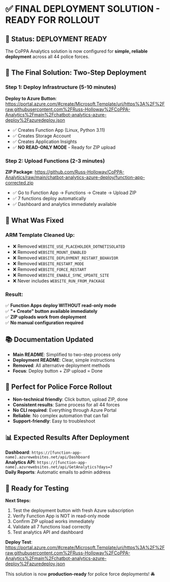 # ✅ FINAL DEPLOYMENT SOLUTION - READY FOR ROLLOUT

## 🎯 Status: DEPLOYMENT READY

The CoPPA Analytics solution is now configured for **simple, reliable deployment** across all 44 police forces.

## 🚀 The Final Solution: Two-Step Deployment

### Step 1: Deploy Infrastructure (5-10 minutes)
**Deploy to Azure Button**: https://portal.azure.com/#create/Microsoft.Template/uri/https%3A%2F%2Fraw.githubusercontent.com%2FRuss-Holloway%2FCoPPA-Analytics%2Fmain%2Fchatbot-analytics-azure-deploy%2Fazuredeploy.json

- ✅ Creates Function App (Linux, Python 3.11) 
- ✅ Creates Storage Account
- ✅ Creates Application Insights
- ✅ **NO READ-ONLY MODE** - Ready for ZIP upload

### Step 2: Upload Functions (2-3 minutes)
**ZIP Package**: https://github.com/Russ-Holloway/CoPPA-Analytics/raw/main/chatbot-analytics-azure-deploy/function-app-corrected.zip

- ✅ Go to Function App → Functions → Create → Upload ZIP
- ✅ 7 functions deploy automatically
- ✅ Dashboard and analytics immediately available

## 🔧 What Was Fixed

### ARM Template Cleaned Up:
- ❌ Removed `WEBSITE_USE_PLACEHOLDER_DOTNETISOLATED`
- ❌ Removed `WEBSITE_MOUNT_ENABLED`
- ❌ Removed `WEBSITE_DEPLOYMENT_RESTART_BEHAVIOR`
- ❌ Removed `WEBSITE_RESTART_MODE`
- ❌ Removed `WEBSITE_FORCE_RESTART`
- ❌ Removed `WEBSITE_ENABLE_SYNC_UPDATE_SITE`
- ❌ Never includes `WEBSITE_RUN_FROM_PACKAGE`

### Result:
✅ **Function Apps deploy WITHOUT read-only mode**  
✅ **"+ Create" button available immediately**  
✅ **ZIP uploads work from deployment**  
✅ **No manual configuration required**  

## 📚 Documentation Updated

- **Main README**: Simplified to two-step process only
- **Deployment README**: Clear, simple instructions
- **Removed**: All alternative deployment methods
- **Focus**: Deploy button + ZIP upload = Done

## 🎯 Perfect for Police Force Rollout

- **Non-technical friendly**: Click button, upload ZIP, done
- **Consistent results**: Same process for all 44 forces
- **No CLI required**: Everything through Azure Portal
- **Reliable**: No complex automation that can fail
- **Support-friendly**: Easy to troubleshoot

## 📊 Expected Results After Deployment

**Dashboard**: `https://[function-app-name].azurewebsites.net/api/Dashboard`  
**Analytics API**: `https://[function-app-name].azurewebsites.net/api/GetAnalytics?days=7`  
**Daily Reports**: Automatic emails to admin address  

## 🧪 Ready for Testing

**Next Steps:**
1. Test the deployment button with fresh Azure subscription
2. Verify Function App is NOT in read-only mode
3. Confirm ZIP upload works immediately
4. Validate all 7 functions load correctly
5. Test analytics API and dashboard

**Deploy Test**: https://portal.azure.com/#create/Microsoft.Template/uri/https%3A%2F%2Fraw.githubusercontent.com%2FRuss-Holloway%2FCoPPA-Analytics%2Fmain%2Fchatbot-analytics-azure-deploy%2Fazuredeploy.json

This solution is now **production-ready** for police force deployments! 🚔
